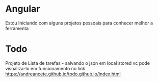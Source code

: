 # Angular
Estou Iniciando com alguns projetos pessoais para conhecer melhor a ferramenta

# Todo
Projeto de Lista de tarefas - salvando o json em local stored vc pode visualiza-lo em funcionamento no link
https://andreancete.github.io/todo.github.io/index.html
